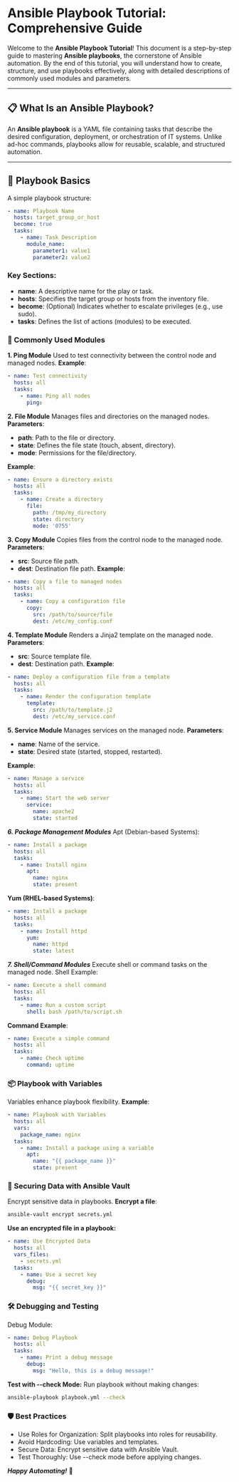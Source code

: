 # Ansible Playbook Tutorial: Comprehensive Guide  

Welcome to the **Ansible Playbook Tutorial**! This document is a step-by-step guide to mastering **Ansible playbooks**, the cornerstone of Ansible automation. By the end of this tutorial, you will understand how to create, structure, and use playbooks effectively, along with detailed descriptions of commonly used modules and parameters.  

---

## 📋 What Is an Ansible Playbook?  

An **Ansible playbook** is a YAML file containing tasks that describe the desired configuration, deployment, or orchestration of IT systems. Unlike ad-hoc commands, playbooks allow for reusable, scalable, and structured automation.  

---

## 📄 Playbook Basics  
A simple playbook structure:  
```yaml
- name: Playbook Name
  hosts: target_group_or_host
  become: true
  tasks:
    - name: Task Description
      module_name:
        parameter1: value1
        parameter2: value2
```
### Key Sections:
- **name**: A descriptive name for the play or task.
- **hosts**: Specifies the target group or hosts from the inventory file.
- **become**: (Optional) Indicates whether to escalate privileges (e.g., use sudo).
- **tasks**: Defines the list of actions (modules) to be executed.

### 🌟 Commonly Used Modules
**1. Ping Module**
Used to test connectivity between the control node and managed nodes.
**Example**:
```yaml
- name: Test connectivity
  hosts: all
  tasks:
    - name: Ping all nodes
      ping:
```
**2. File Module**
Manages files and directories on the managed nodes.
**Parameters**:
- **path**: Path to the file or directory.
- **state**: Defines the file state (touch, absent, directory).
- **mode**: Permissions for the file/directory.

**Example**:
```yaml
- name: Ensure a directory exists
  hosts: all
  tasks:
    - name: Create a directory
      file:
        path: /tmp/my_directory
        state: directory
        mode: '0755'
```
**3. Copy Module**
Copies files from the control node to the managed node.
**Parameters**:
- **src**: Source file path.
- **dest**: Destination file path.
**Example**:
```yaml
- name: Copy a file to managed nodes
  hosts: all
  tasks:
    - name: Copy a configuration file
      copy:
        src: /path/to/source/file
        dest: /etc/my_config.conf
```
**4. Template Module**
Renders a Jinja2 template on the managed node.
**Parameters**:
- **src**: Source template file.
- **dest**: Destination path.
**Example**:
```yaml
- name: Deploy a configuration file from a template
  hosts: all
  tasks:
    - name: Render the configuration template
      template:
        src: /path/to/template.j2
        dest: /etc/my_service.conf
```
**5. Service Module**
Manages services on the managed node.
**Parameters**:
- **name**: Name of the service.
- **state**: Desired state (started, stopped, restarted).

**Example**:
```yaml
- name: Manage a service
  hosts: all
  tasks:
    - name: Start the web server
      service:
        name: apache2
        state: started
```
***6. Package Management Modules***
Apt (Debian-based Systems):
```yaml
- name: Install a package
  hosts: all
  tasks:
    - name: Install nginx
      apt:
        name: nginx
        state: present
```
**Yum (RHEL-based Systems)**:
```yaml
- name: Install a package
  hosts: all
  tasks:
    - name: Install httpd
      yum:
        name: httpd
        state: latest
```
***7. Shell/Command Modules***
Execute shell or command tasks on the managed node.
Shell Example:
```yaml
- name: Execute a shell command
  hosts: all
  tasks:
    - name: Run a custom script
      shell: bash /path/to/script.sh
```
**Command Example**:
```yaml
- name: Execute a simple command
  hosts: all
  tasks:
    - name: Check uptime
      command: uptime
```
### 📦 Playbook with Variables
Variables enhance playbook flexibility.
**Example**:
```yaml
- name: Playbook with Variables
  hosts: all
  vars:
    package_name: nginx
  tasks:
    - name: Install a package using a variable
      apt:
        name: "{{ package_name }}"
        state: present
```
### 🔐 Securing Data with Ansible Vault
Encrypt sensitive data in playbooks.
**Encrypt a file**:
```bash
ansible-vault encrypt secrets.yml
```
**Use an encrypted file in a playbook:**
```yaml
- name: Use Encrypted Data
  hosts: all
  vars_files:
    - secrets.yml
  tasks:
    - name: Use a secret key
      debug:
        msg: "{{ secret_key }}"
```
### 🛠️ Debugging and Testing
Debug Module:
```yaml
- name: Debug Playbook
  hosts: all
  tasks:
    - name: Print a debug message
      debug:
        msg: "Hello, this is a debug message!"
```
**Test with --check Mode:**
Run playbook without making changes:
```bash
ansible-playbook playbook.yml --check
```
### 🛡️ Best Practices
- Use Roles for Organization: Split playbooks into roles for reusability.
- Avoid Hardcoding: Use variables and templates.
- Secure Data: Encrypt sensitive data with Ansible Vault.
- Test Thoroughly: Use --check mode before applying changes.

***Happy Automating!*** 🚀